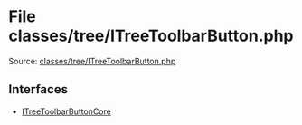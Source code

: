 File classes/tree/ITreeToolbarButton.php
=========

Source: [classes/tree/ITreeToolbarButton.php](https://github.com/PrestaShop/PrestaShop/blob/1.6.0.2/classes/tree/ITreeToolbarButton.php)

Interfaces
----------

* [ITreeToolbarButtonCore](interface.ITreeToolbarButtonCore.md)


